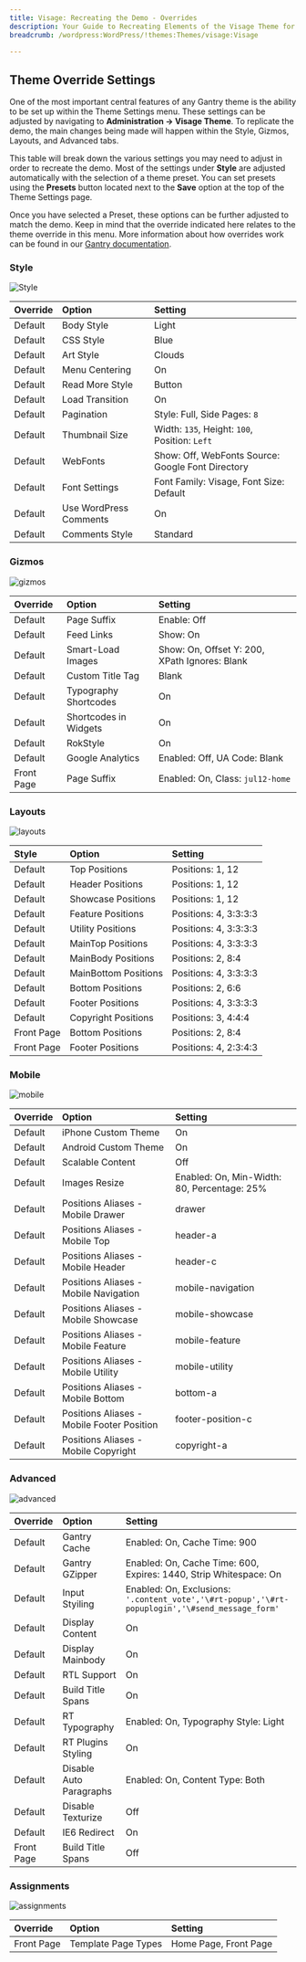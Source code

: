 ```yaml
---
title: Visage: Recreating the Demo - Overrides
description: Your Guide to Recreating Elements of the Visage Theme for WordPress
breadcrumb: /wordpress:WordPress/!themes:Themes/visage:Visage

---
```


Theme Override Settings
-----

One of the most important central features of any Gantry theme is the ability to be set up within the Theme Settings menu. These settings can be adjusted by navigating to **Administration -> Visage Theme**. To replicate the demo, the main changes being made will happen within the Style, Gizmos, Layouts, and Advanced tabs. 

This table will break down the various settings you may need to adjust in order to recreate the demo. Most of the settings under **Style** are adjusted automatically with the selection of a theme preset. You can set presets using the **Presets** button located next to the **Save** option at the top of the Theme Settings page.

Once you have selected a Preset, these options can be further adjusted to match the demo. Keep in mind that the override indicated here relates to the theme override in this menu. More information about how overrides work can be found in our [Gantry documentation][override].

### Style

![Style][style]

| Override |         Option         |                      Setting                      |
| :------- | :--------------------- | :------------------------------------------------ |
| Default  | Body Style             | Light                                             |
| Default  | CSS Style              | Blue                                              |
| Default  | Art Style              | Clouds                                            |
| Default  | Menu Centering         | On                                                |
| Default  | Read More Style        | Button                                            |
| Default  | Load Transition        | On                                                |
| Default  | Pagination             | Style: Full, Side Pages: `8`                      |
| Default  | Thumbnail Size         | Width: `135`, Height: `100`, Position: `Left`     |
| Default  | WebFonts               | Show: Off, WebFonts Source: Google Font Directory |
| Default  | Font Settings          | Font Family: Visage, Font Size: Default           |
| Default  | Use WordPress Comments | On                                                |
| Default  | Comments Style         | Standard                                          |

### Gizmos

![gizmos][gizmos]

|  Override  |         Option        |                    Setting                    |
| :--------- | :-------------------- | :-------------------------------------------- |
| Default    | Page Suffix           | Enable: Off                                   |
| Default    | Feed Links            | Show: On                                      |
| Default    | Smart-Load Images     | Show: On, Offset Y: 200, XPath Ignores: Blank |
| Default    | Custom Title Tag      | Blank                                         |
| Default    | Typography Shortcodes | On                                            |
| Default    | Shortcodes in Widgets | On                                            |
| Default    | RokStyle              | On                                            |
| Default    | Google Analytics      | Enabled: Off, UA Code: Blank                  |
| Front Page | Page Suffix           | Enabled: On, Class: `jul12-home`              |

### Layouts

![layouts][layouts]

|   Style    |        Option        |        Setting        |
| :--------- | :------------------- | :-------------------- |
| Default    | Top Positions        | Positions: 1, 12      |
| Default    | Header Positions     | Positions: 1, 12      |
| Default    | Showcase Positions   | Positions: 1, 12      |
| Default    | Feature Positions    | Positions: 4, 3:3:3:3 |
| Default    | Utility Positions    | Positions: 4, 3:3:3:3 |
| Default    | MainTop Positions    | Positions: 4, 3:3:3:3 |
| Default    | MainBody Positions   | Positions: 2, 8:4     |
| Default    | MainBottom Positions | Positions: 4, 3:3:3:3 |
| Default    | Bottom Positions     | Positions: 2, 6:6     |
| Default    | Footer Positions     | Positions: 4, 3:3:3:3 |
| Default    | Copyright Positions  | Positions: 3, 4:4:4   |
| Front Page | Bottom Positions     | Positions: 2, 8:4     |
| Front Page | Footer Positions     | Positions: 4, 2:3:4:3 |

### Mobile

![mobile][mobile]

| Override |                   Option                   |                   Setting                   |
| :------- | :----------------------------------------- | :------------------------------------------ |
| Default  | iPhone Custom Theme                        | On                                          |
| Default  | Android Custom Theme                       | On                                          |
| Default  | Scalable Content                           | Off                                         |
| Default  | Images Resize                              | Enabled: On, Min-Width: 80, Percentage: 25% |
| Default  | Positions Aliases - Mobile Drawer          | drawer                                      |
| Default  | Positions Aliases - Mobile Top             | header-a                                    |
| Default  | Positions Aliases - Mobile Header          | header-c                                    |
| Default  | Positions Aliases - Mobile Navigation      | mobile-navigation                           |
| Default  | Positions Aliases - Mobile Showcase        | mobile-showcase                             |
| Default  | Positions Aliases - Mobile Feature         | mobile-feature                              |
| Default  | Positions Aliases - Mobile Utility         | mobile-utility                              |
| Default  | Positions Aliases - Mobile Bottom          | bottom-a                                    |
| Default  | Positions Aliases - Mobile Footer Position | footer-position-c                           |
| Default  | Positions Aliases - Mobile Copyright       | copyright-a                                 |

### Advanced

![advanced][advanced]

|  Override  |          Option         |                                             Setting                                             |
| :--------- | :---------------------- | :---------------------------------------------------------------------------------------------- |
| Default    | Gantry Cache            | Enabled: On, Cache Time: 900                                                                    |
| Default    | Gantry GZipper          | Enabled: On, Cache Time: 600, Expires: 1440, Strip Whitespace: On                               |
| Default    | Input Styiling          | Enabled: On, Exclusions: `'.content_vote','\#rt-popup','\#rt-popuplogin','\#send_message_form'` |
| Default    | Display Content         | On                                                                                              |
| Default    | Display Mainbody        | On                                                                                              |
| Default    | RTL Support             | On                                                                                              |
| Default    | Build Title Spans       | On                                                                                              |
| Default    | RT Typography           | Enabled: On, Typography Style: Light                                                            |
| Default    | RT Plugins Styling      | On                                                                                              |
| Default    | Disable Auto Paragraphs | Enabled: On, Content Type: Both                                                                 |
| Default    | Disable Texturize       | Off                                                                                             |
| Default    | IE6 Redirect            | On                                                                                              |
| Front Page | Build Title Spans       | Off                                                                                             |

### Assignments

![assignments][assignments]

|  Override  |        Option       |        Setting        |
| :--------- | :------------------ | :-------------------- |
| Front Page | Template Page Types | Home Page, Front Page |

[override]: http://docs.gantry.org/gantry4/configure
[style]: assets/setstyle.jpeg
[assignments]: assets/setassignments.jpg
[advanced]: assets/setadvanced.jpeg
[mobile]: assets/setmobile.jpeg
[layouts]: assets/setlayouts.jpeg
[gizmos]: assets/setgizmos.jpeg
